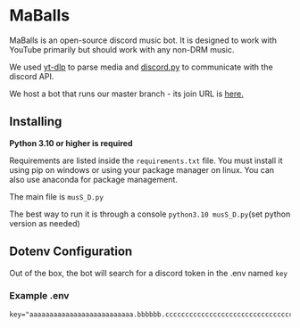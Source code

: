 MaBalls
=======
MaBalls is an open-source discord music bot. It is designed to work with YouTube primarily but should work with any non-DRM music.

We used [yt-dlp](https://github.com/yt-dlp/yt-dlp) to parse media and [discord.py](https://github.com/Rapptz/discord.py) to communicate with the discord API.

We host a bot that runs our master branch - its join URL is [here.](https://discord.com/api/oauth2/authorize?client_id=918667870114828288&permissions=3467840&scope=bot)

Installing
----------
**Python 3.10 or higher is required**

Requirements are listed inside the `requirements.txt` file. You must install it using pip on windows or using your package manager on linux. You can also use anaconda for package management.

The main file is `musS_D.py`

The best way to run it is through a console `python3.10 musS_D.py`(set python version as needed)

Dotenv Configuration
--------------------

Out of the box, the bot will search for a discord token in the .env named `key`

### Example .env
```env
key="aaaaaaaaaaaaaaaaaaaaaaaaaa.bbbbbb.cccccccccccccccccccccccccccccccccccccc"
```
